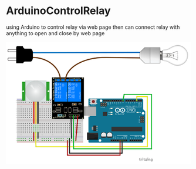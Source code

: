 # ArduinoControlRelay
using Arduino to control relay via web page then can connect relay with anything to open and close by web page

<p class="center" align="center">
<img src="https://raw.githubusercontent.com/islam-sobhi/ArduinoControlRelay/master/ar_with_re.webp" alt="Arduino Image With Relay" />
</p>

